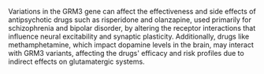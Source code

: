 Variations in the GRM3 gene can affect the effectiveness and side effects of antipsychotic drugs such as risperidone and olanzapine, used primarily for schizophrenia and bipolar disorder, by altering the receptor interactions that influence neural excitability and synaptic plasticity. Additionally, drugs like methamphetamine, which impact dopamine levels in the brain, may interact with GRM3 variants, affecting the drugs' efficacy and risk profiles due to indirect effects on glutamatergic systems.